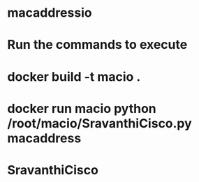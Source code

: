 # macaddressio

# Run the commands to execute
# docker build -t macio .
# docker run macio python /root/macio/SravanthiCisco.py macaddress
# SravanthiCisco
